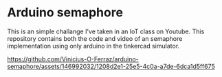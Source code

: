 ﻿# Arduino semaphore

This is an simple challange I've taken in an IoT class on Youtube. This repository contains both the code and video of an semaphore implementation using only arduino in the tinkercad simulator.

https://github.com/Vinicius-O-Ferraz/arduino-semaphore/assets/146992032/1208d2e1-25e5-4c0a-a7de-6dca1d5ff675

